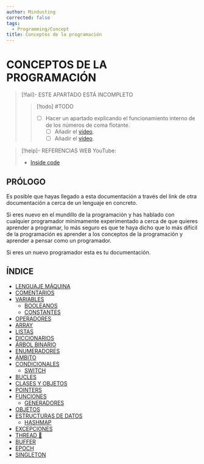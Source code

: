```yaml
---
author: Mindusting
corrected: false
tags:
  - Programming/Concept
title: Conceptos de la programación
---
```


# CONCEPTOS DE LA PROGRAMACIÓN

> [!fail]- ESTE APARTADO ESTÁ INCOMPLETO
> > [!todo] #TODO
> > - [ ] Hacer un apartado explicando el funcionamiento interno de de los números de coma flotante.
> >     - [ ] Añadir el [vídeo](https://youtu.be/2gIxbTn7GSc).
> >     - [ ] Añadir el [vídeo](https://youtu.be/8RvnnUuoHTA).

> [!help]- REFERENCIAS WEB
> YouTube:
> - [Inside code](https://www.youtube.com/@insidecode)

## PRÓLOGO

Es posible que hayas llegado a esta documentación a través del link de otra documentación a cerca de un lenguaje en concreto.

Si eres nuevo en el mundillo de la programación y has hablado con cualquier programador mínimamente experimentado a cerca de que quieres aprender a programar, lo más seguro es que te haya dicho que lo más difícil de la programación es aprender a los conceptos de la programación y aprender a pensar como un programador.

Si eres un nuevo programador esta es tu documentación.

## ÍNDICE

- [LENGUAJE MÁQUINA](pc_machine_language.md)
- [COMENTARIOS](pc_comment.md)
- [VARIABLES](pc_variable.md)
    - [BOOLEANOS](pc_boolean.md)
    - [CONSTANTES](pc_constant.md)
- [OPERADORES](pc_operator.md)
- [ARRAY](pc_array.md)
- [LISTAS](pc_list.md)
- [DICCIONARIOS](pc_dictionary.md)
- [ÁRBOL BINARIO](pc_btree.md)
- [ENUMERADORES](pc_enum.md)
- [ÁMBITO](pc_scope.md)
- [CONDICIONALES](pc_conditionals.md)
    - [SWITCH](pc_switch.md)
- [BUCLES](pc_loop.md)
- [CLASES Y OBJETOS](pc_class.md)
- [POINTERS](pc_pointer.md)
- [FUNCIONES](pc_function.md)
    - [GENERADORES](pc_generator.md)
- [OBJETOS](pc_objects.md)
- [ESTRUCTURAS DE DATOS](pc_data_structures.md)
    - [HASHMAP](pc_hashmap.md)
- [EXCEPCIONES](pc_exception.md)
- [THREAD 🧵](pc_thread.md)
- [BUFFER](pc_buffer.md)
- [EPOCH](pc_epoch.md)
- [SINGLETON](pc_singleton.md)
